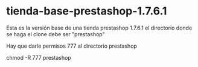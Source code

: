 # tienda-base-prestashop-1.7.6.1

Esta es la versión base de una tienda prestashop 1.7.6.1
el directorio donde se haga el clone debe ser "prestashop"

Hay que darle permisos 777 al directorio prestashop


chmod -R 777 prestashop 

